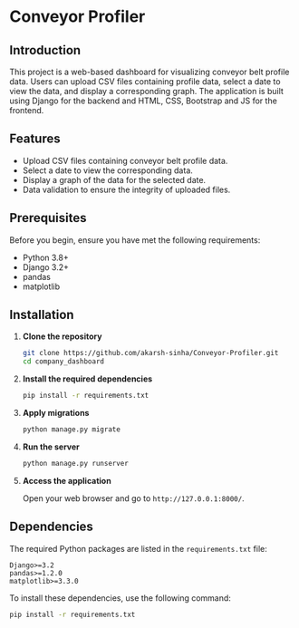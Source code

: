 # Conveyor Profiler

## Introduction

This project is a web-based dashboard for visualizing conveyor belt profile data. Users can upload CSV files containing profile data, select a date to view the data, and display a corresponding graph. The application is built using Django for the backend and HTML, CSS, Bootstrap and JS for the frontend.

## Features

- Upload CSV files containing conveyor belt profile data.
- Select a date to view the corresponding data.
- Display a graph of the data for the selected date.
- Data validation to ensure the integrity of uploaded files.

## Prerequisites

Before you begin, ensure you have met the following requirements:

- Python 3.8+
- Django 3.2+
- pandas
- matplotlib

## Installation

1. **Clone the repository**

    ```bash
    git clone https://github.com/akarsh-sinha/Conveyor-Profiler.git
    cd company_dashboard
    ```

2. **Install the required dependencies**

    ```bash
    pip install -r requirements.txt
    ```

3. **Apply migrations**

    ```bash
    python manage.py migrate
    ```

4. **Run the server**

    ```bash
    python manage.py runserver
    ```

5. **Access the application**

    Open your web browser and go to `http://127.0.0.1:8000/`.

## Dependencies

The required Python packages are listed in the `requirements.txt` file:

```
Django>=3.2
pandas>=1.2.0
matplotlib>=3.3.0
```

To install these dependencies, use the following command:
```bash
pip install -r requirements.txt
```
